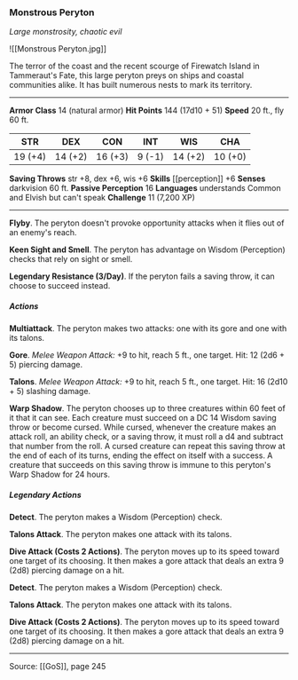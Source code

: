 ### Monstrous Peryton
_Large monstrosity, chaotic evil_

![[Monstrous Peryton.jpg]]

The terror of the coast and the recent scourge of Firewatch Island in Tammeraut's Fate, this large peryton preys on ships and coastal communities alike. It has built numerous nests to mark its territory.






---

**Armor Class** 14 (natural armor)
**Hit Points** 144 (17d10 + 51)
**Speed** 20 ft., fly 60 ft.

| STR     | DEX     | CON     | INT     | WIS     | CHA     |
|---------|---------|---------|---------|---------|---------|
| 19 (+4) | 14 (+2) | 16 (+3) | 9 (-1) | 14 (+2) | 10 (+0) |

**Saving Throws** str +8, dex +6, wis +6
**Skills** [[perception]] +6
**Senses** darkvision 60 ft.
**Passive Perception** 16
**Languages** understands Common and Elvish but can't speak
**Challenge** 11 (7,200 XP)

---

**Flyby**. The peryton doesn't provoke opportunity attacks when it flies out of an enemy's reach.

**Keen Sight and Smell**. The peryton has advantage on Wisdom (Perception) checks that rely on sight or smell.

**Legendary Resistance (3/Day)**. If the peryton fails a saving throw, it can choose to succeed instead.

##### Actions
**Multiattack**. The peryton makes two attacks: one with its gore and one with its talons.

**Gore**. _Melee Weapon Attack:_ +9 to hit, reach 5 ft., one target. Hit: 12 (2d6 + 5) piercing damage.

**Talons**. _Melee Weapon Attack:_ +9 to hit, reach 5 ft., one target. Hit: 16 (2d10 + 5) slashing damage.

**Warp Shadow**. The peryton chooses up to three creatures within 60 feet of it that it can see. Each creature must succeed on a DC 14 Wisdom saving throw or become cursed. While cursed, whenever the creature makes an attack roll, an ability check, or a saving throw, it must roll a d4 and subtract that number from the roll. A cursed creature can repeat this saving throw at the end of each of its turns, ending the effect on itself with a success. A creature that succeeds on this saving throw is immune to this peryton's Warp Shadow for 24 hours.

##### Legendary Actions
**Detect**. The peryton makes a Wisdom (Perception) check.

**Talons Attack**. The peryton makes one attack with its talons.

**Dive Attack (Costs 2 Actions)**. The peryton moves up to its speed toward one target of its choosing. It then makes a gore attack that deals an extra 9 (2d8) piercing damage on a hit.

**Detect**. The peryton makes a Wisdom (Perception) check.

**Talons Attack**. The peryton makes one attack with its talons.

**Dive Attack (Costs 2 Actions)**. The peryton moves up to its speed toward one target of its choosing. It then makes a gore attack that deals an extra 9 (2d8) piercing damage on a hit.


---

Source: [[GoS]], page 245
